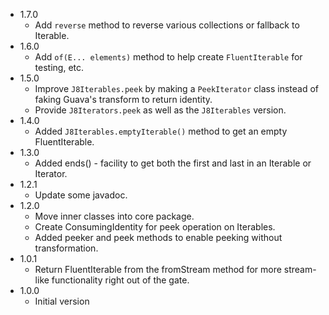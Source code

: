 * 1.7.0
   * Add `reverse` method to reverse various collections or fallback to Iterable.
* 1.6.0
   * Add `of(E... elements)` method to help create `FluentIterable` for testing, etc.
* 1.5.0
   * Improve `J8Iterables.peek` by making a `PeekIterator` class instead of faking Guava's transform to return identity.
   * Provide `J8Iterators.peek` as well as the `J8Iterables` version.
* 1.4.0
   * Added `J8Iterables.emptyIterable()` method to get an empty FluentIterable.
* 1.3.0
   * Added ends() - facility to get both the first and last in an Iterable or Iterator.
* 1.2.1
   * Update some javadoc.
* 1.2.0
   * Move inner classes into core package.
   * Create ConsumingIdentity for peek operation on Iterables.
   * Added peeker and peek methods to enable peeking without transformation.
* 1.0.1
   * Return FluentIterable from the fromStream method for more stream-like functionality right out of the gate.
* 1.0.0
   * Initial version
